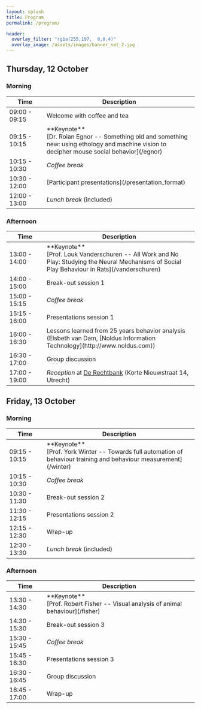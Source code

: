 ```yaml
---
layout: splash
title: Program
permalink: /program/

header:
  overlay_filter: "rgba(255,197,  0,0.4)"
  overlay_image: /assets/images/banner_net_2.jpg
---
```


<!--div id="errorAttendance" markdown="span" class="notice--warning">
    <i class="fa fa-exclamation-triangle" aria-hidden="true" />
    <span style="margin-left: 5px;">**This is a preliminary program that is subject to change.**</span>
</div-->


## Thursday, 12 October
### Morning
<table>
  <colgroup><col style="min-width: 100px; max-width: 150px;"><col style="width: 100%; word-wrap: break-word;"></colgroup>
  <thead>
    <tr>
      <th>Time</th>
      <th>Description</th>
    </tr>
  </thead>
  <tbody>
    <tr>
      <td>09:00 - 09:15</td>
      <td>Welcome with coffee and tea</td>
    </tr>
    <tr>
      <td>09:15 - 10:15</td>
      <td markdown="span">**Keynote**<br/>[Dr. Roian Egnor -- Something old and something new: using ethology and machine vision to decipher mouse social behavior](/egnor)</td>
    </tr>
    <tr>
      <td>10:15 - 10:30</td>
      <td><em>Coffee break</em></td>
    </tr>
    <tr>
      <td>10:30 - 12:00</td>
      <td markdown="span">[Participant presentations](/presentation_format)</td>
    </tr>
    <tr>
      <td>12:00 - 13:00</td>
      <td><em>Lunch break</em> (included)</td>
    </tr>
  </tbody>
</table>

### Afternoon
<table>
  <colgroup><col style="min-width: 100px; max-width: 150px;"><col style="width: 100%; word-wrap: break-word;"></colgroup>
  <thead>
    <tr>
      <th>Time</th>
      <th>Description</th>
    </tr>
  </thead>
  <tbody>
    <tr>
      <td>13:00 - 14:00</td>
      <td markdown="span">**Keynote**<br/>[Prof. Louk Vanderschuren -- All Work and No Play: Studying the Neural Mechanisms of Social Play Behaviour in Rats](/vanderschuren)</td>
    </tr>
    <tr>
      <td>14:00 - 15:00</td>
      <td>Break-out session 1</td>
    </tr>
    <tr>
      <td>15:00 - 15:15</td>
      <td><em>Coffee break</em></td>
    </tr>
    <tr>
      <td>15:15 - 16:00</td>
      <td>Presentations session 1</td>
    </tr>
    <tr>
      <td>16:00 - 16:30</td>
      <td markdown="span">Lessons learned from 25 years behavior analysis<br />(Elsbeth van Dam, [Noldus Information Technology](http://www.noldus.com))</td>
    </tr>
    <tr>
      <td>16:30 - 17:00</td>
      <td>Group discussion</td>
    </tr>
    <tr>
      <td>17:00 - 19:00</td>
      <td><em>Reception</em> at <a href="/venue#reception">De Rechtbank</a> (Korte Nieuwstraat 14, Utrecht)</td>
    </tr>
  </tbody>
</table>


## Friday, 13 October
### Morning

<table>
  <colgroup><col style="min-width: 100px; max-width: 150px;"><col style="width: 100%; word-wrap: break-word;"></colgroup>
  <thead>
    <tr>
      <th>Time</th>
      <th>Description</th>
    </tr>
  </thead>
  <tbody>
    <tr>
      <td>09:15 - 10:15</td>
      <td markdown="span">**Keynote**<br/>[Prof. York Winter -- Towards full automation of behaviour training and behaviour measurement](/winter)</td>
    </tr>
    <tr>
      <td>10:15 - 10:30</td>
      <td><em>Coffee break</em></td>
    </tr>
    <tr>
      <td>10:30 - 11:30</td>
      <td>Break-out session 2</td>
    </tr>
    <tr>
      <td>11:30 - 12:15</td>
      <td>Presentations session 2</td>
    </tr>
    <tr>
      <td>12:15 - 12:30</td>
      <td>Wrap-up</td>
    </tr>
    <tr>
      <td>12:30 - 13:30</td>
      <td><em>Lunch break</em> (included)</td>
    </tr>
  </tbody>
</table>

### Afternoon

<table>
  <colgroup><col style="min-width: 100px; max-width: 150px;"><col style="width: 100%; word-wrap: break-word;"></colgroup>
  <thead>
    <tr>
      <th>Time</th>
      <th>Description</th>
    </tr>
  </thead>
  <tbody>
    <tr>
      <td>13:30 - 14:30</td>
      <td markdown="span">**Keynote**<br/>[Prof. Robert Fisher -- Visual analysis of animal behaviour](/fisher)</td>
    </tr>
    <tr>
      <td>14:30 - 15:30</td>
      <td>Break-out session 3</td>
    </tr>
    <tr>
      <td>15:30 - 15:45</td>
      <td><em>Coffee break</em></td>
    </tr>
    <tr>
      <td>15:45 - 16:30</td>
      <td>Presentations session 3</td>
    </tr>
    <tr>
      <td>16:30 - 16:45</td>
      <td>Group discussion</td>
    </tr>
    <tr>
      <td>16:45 - 17:00</td>
      <td>Wrap-up</td>
    </tr>
  </tbody>
</table>